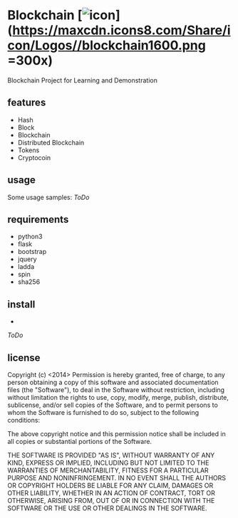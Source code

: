Blockchain [![icon](https://maxcdn.icons8.com/Share/icon/Logos//blockchain1600.png)](https://maxcdn.icons8.com/Share/icon/Logos//blockchain1600.png =300x) 
========

Blockchain Project for Learning and Demonstration

features
--------
  
* Hash
* Block
* Blockchain
* Distributed Blockchain
* Tokens
* Cryptocoin

usage
-----

Some usage samples:
*ToDo*

requirements
------------

* python3
* flask
* bootstrap
* jquery
* ladda
* spin
* sha256

install
-------

* 

*ToDo* 

license
-------

Copyright (c) <2014> <cynays>
Permission is hereby granted, free of charge, to any person obtaining a copy of this software and associated documentation files (the "Software"), to deal in the Software without restriction, including without limitation the rights to use, copy, modify, merge, publish, distribute, sublicense, and/or sell copies of the Software, and to permit persons to whom the Software is furnished to do so, subject to the following conditions:

The above copyright notice and this permission notice shall be included in all copies or substantial portions of the Software.

THE SOFTWARE IS PROVIDED "AS IS", WITHOUT WARRANTY OF ANY KIND, EXPRESS OR IMPLIED, INCLUDING BUT NOT LIMITED TO THE WARRANTIES OF MERCHANTABILITY, FITNESS FOR A PARTICULAR PURPOSE AND NONINFRINGEMENT. IN NO EVENT SHALL THE AUTHORS OR COPYRIGHT HOLDERS BE LIABLE FOR ANY CLAIM, DAMAGES OR OTHER LIABILITY, WHETHER IN AN ACTION OF CONTRACT, TORT OR OTHERWISE, ARISING FROM, OUT OF OR IN CONNECTION WITH THE SOFTWARE OR THE USE OR OTHER DEALINGS IN THE SOFTWARE.

